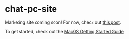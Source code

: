 # chat-pc-site
Marketing site coming soon! For now, check out [this post](https://community.openai.com/t/plugin-chatpc-connect-chatgpt-to-your-local-files-and-applications-like-zapier-for-your-desktop/250391).

To get started, check out the [MacOS Getting Started Guide](/docs/macos/getting-started/)